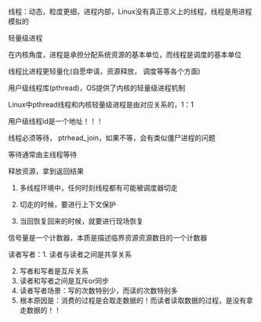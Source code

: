 线程：动态，粒度更细，进程内部，Linux没有真正意义上的线程，线程是用进程模拟的

轻量级进程

在内核角度，进程是承担分配系统资源的基本单位，而线程是调度的基本单位

线程比进程更轻量化(自愿申请，资源释放， 调度等等各个方面)

用户级线程库(pthread)，OS提供了内核的轻量级进程机制

Linux中pthread线程和内核轻量级进程是由对应关系的，1：1

用户级线程id是一个地址！！！

线程必须等待， ptrhead_join，如果不等，会有类似僵尸进程的问题

等待通常由主线程等待

释放资源，拿到返回结果

1. 多线程环境中，任何时刻线程都有可能被调度器切走

2. 切走的时候，要进行上下文保护

3. 当回恢复回来的时候，就要进行现场恢复

信号量是一个计数器，本质是描述临界资源资源数目的一个计数器



读者写者：1. 读者与读者之间是共享关系

2. 写者和写者是互斥关系
3. 读者和写者之间是互斥or同步
4. 读者写者场景：写的次数特别少，而读的次数特别多
5. 根本原因是：消费的过程是会取走数据的！而读者读取数据的过程，是没有拿走数据的！！